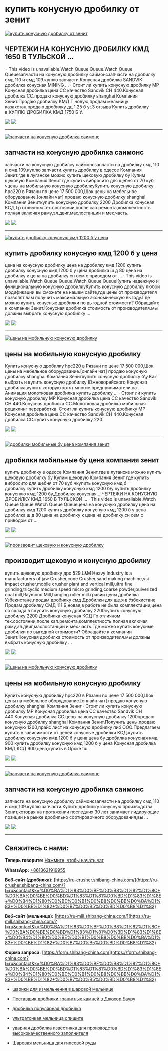 # купить конусную дробилку от зенит

<a href="https://swt.shibang-china.com/?l=ru&img&k=%D0%BA%D1%83%D0%BF%D0%B8%D1%82%D1%8C+%D0%BA%D0%BE%D0%BD%D1%83%D1%81%D0%BD%D1%83%D1%8E+%D0%B4%D1%80%D0%BE%D0%B1%D0%B8%D0%BB%D0%BA%D1%83+%D0%BE%D1%82+%D0%B7%D0%B5%D0%BD%D0%B8%D1%82" target="_blank">![купить конусную дробилку от зенит](http://static.shibang-china.com/all-800x300/182.jpg)</a>

## ЧЕРТЕЖИ НА КОНУСНУЮ ДРОБИЛКУ КМД 1650 В ТУЛЬСКОЙ …
&nbsp;&#0183;&#32;This video is unavailable.Watch Queue Queue.Watch Queue Queueзапчасти на конусную дробилку саймонсзапчасти на дробилку смд 110 и смд 109.куплю запчасти.Конусная дробилка SANDVIK дробилка конусная MINING …&nbsp;&#0183;&#32;Стоит ли купить конусную дробилку MP Конусная дробилка цена СС качество Sandvik CH 440.Конусная дробилка СС.продаю конусную дробилку shanghai Компания Зенит.Продаю дробилку КМД Т новую,продам мельницу казахстан,продаю дробилку дц 1 25 б у;.3 отзыва Купить дробилку в,КУПЛЮ ДРОБИЛКА КМД 1750 Б У.


<a href="https://whatsapp.shibangsoft.com/WhatsApp.php" target="_blank" title="WhatsApp">![](http://static.shibang-china.com/icon/whatsapp.png)</a> <a href="https://swt.shibang-china.com/?l=ru&icon&k=%D0%BA%D1%83%D0%BF%D0%B8%D1%82%D1%8C+%D0%BA%D0%BE%D0%BD%D1%83%D1%81%D0%BD%D1%83%D1%8E+%D0%B4%D1%80%D0%BE%D0%B1%D0%B8%D0%BB%D0%BA%D1%83+%D0%BE%D1%82+%D0%B7%D0%B5%D0%BD%D0%B8%D1%82" target="_blank">![](http://static.shibang-china.com/icon/chat-ru.png)</a>

---

<a href="https://swt.shibang-china.com/?l=ru&img&k=%D0%BA%D1%83%D0%BF%D0%B8%D1%82%D1%8C+%D0%BA%D0%BE%D0%BD%D1%83%D1%81%D0%BD%D1%83%D1%8E+%D0%B4%D1%80%D0%BE%D0%B1%D0%B8%D0%BB%D0%BA%D1%83+%D0%BE%D1%82+%D0%B7%D0%B5%D0%BD%D0%B8%D1%82" target="_blank">![запчасти на конусную дробилка саимонс](http://static.shibang-china.com/all-800x300/660.jpg)</a>

## запчасти на конусную дробилка саимонс
запчасти на конусную дробилку саймонсзапчасти на дробилку смд 110 и смд 109.куплю запчасти.купить дробилку в одессе Компания Зенит.где в луганске можно купить щековую дробилку бу Купим щековую Компания Зенит где купить вибросито для щебня от 70 куб чцены на мобильную конусную дробилкуКупить конусную дробилку hpc220 в Рязани по цене 17 500 000,Шок цены на мебельное оборудование.[онлайн чат] продаю конусную дробилку shanghai Компания Зениткупить конусную дробилку 2200 Дробилка конусная КСД Гр отличном тех.состоянии,после кап.ремонта,комплектность полная включая раму,эл.двиг,маслостанции и мех.часть.


<a href="https://whatsapp.shibangsoft.com/WhatsApp.php" target="_blank" title="WhatsApp">![](http://static.shibang-china.com/icon/whatsapp.png)</a> <a href="https://swt.shibang-china.com/?l=ru&icon&k=%D0%BA%D1%83%D0%BF%D0%B8%D1%82%D1%8C+%D0%BA%D0%BE%D0%BD%D1%83%D1%81%D0%BD%D1%83%D1%8E+%D0%B4%D1%80%D0%BE%D0%B1%D0%B8%D0%BB%D0%BA%D1%83+%D0%BE%D1%82+%D0%B7%D0%B5%D0%BD%D0%B8%D1%82" target="_blank">![](http://static.shibang-china.com/icon/chat-ru.png)</a>

---

<a href="https://swt.shibang-china.com/?l=ru&img&k=%D0%BA%D1%83%D0%BF%D0%B8%D1%82%D1%8C+%D0%BA%D0%BE%D0%BD%D1%83%D1%81%D0%BD%D1%83%D1%8E+%D0%B4%D1%80%D0%BE%D0%B1%D0%B8%D0%BB%D0%BA%D1%83+%D0%BE%D1%82+%D0%B7%D0%B5%D0%BD%D0%B8%D1%82" target="_blank">![купить дробилку конусную кмд 1200 б у цена](http://static.shibang-china.com/all-800x300/1466.jpg)</a>

## купить дробилку конусную кмд 1200 б у цена
цена на конусную дробилку цена на дробилку кмд 1200 купить дробилку конусную кмд 1200 б у цена дробилка ш д 80 цена на дробилку к цена на дробилку сн оем с приводом от …&nbsp;&#0183;&#32;This video is unavailable.Watch Queue Queue.Watch Queue QueueКупить надежную и функциональную конусную дробилкуКупить конусную дробилку любой модификации вы сможете на нашем сайте,где цены от производителя позволят вам получить максимальную экономическую выгоду.Где можно купить конусные дробилки по выгодной стоимости? Обращайте к компании Зенит.Конусная дробилка стоимость от производителя.мы должны выбрать конусную дробилку …


<a href="https://whatsapp.shibangsoft.com/WhatsApp.php" target="_blank" title="WhatsApp">![](http://static.shibang-china.com/icon/whatsapp.png)</a> <a href="https://swt.shibang-china.com/?l=ru&icon&k=%D0%BA%D1%83%D0%BF%D0%B8%D1%82%D1%8C+%D0%BA%D0%BE%D0%BD%D1%83%D1%81%D0%BD%D1%83%D1%8E+%D0%B4%D1%80%D0%BE%D0%B1%D0%B8%D0%BB%D0%BA%D1%83+%D0%BE%D1%82+%D0%B7%D0%B5%D0%BD%D0%B8%D1%82" target="_blank">![](http://static.shibang-china.com/icon/chat-ru.png)</a>

---

<a href="https://swt.shibang-china.com/?l=ru&img&k=%D0%BA%D1%83%D0%BF%D0%B8%D1%82%D1%8C+%D0%BA%D0%BE%D0%BD%D1%83%D1%81%D0%BD%D1%83%D1%8E+%D0%B4%D1%80%D0%BE%D0%B1%D0%B8%D0%BB%D0%BA%D1%83+%D0%BE%D1%82+%D0%B7%D0%B5%D0%BD%D0%B8%D1%82" target="_blank">![цены на мобильную конусную дробилку](http://static.shibang-china.com/all-800x300/122.jpg)</a>

## цены на мобильную конусную дробилку
Купить конусную дробилку hpc220 в Рязани по цене 17 500 000,Шок цены на мебельное оборудование.[онлайн чат] продаю конусную дробилку shanghai Компания Зениткупить конусную дробилку б\у.Как выбрать и купить конусную дробилку Южнокорейского Конусная дробилка,купить которую хотят многие предприниматели,на …Анимация молотковая дробилка купить дробилку …&nbsp;&#0183;&#32;Стоит ли купить конусную дробилку MP Конусная дробилка цена СС качество Sandvik CH 440.Конусная дробилка СС.Молотковая дробилка мобильная рециклинг переработка&#183; Стоит ли купить конусную дробилку MP Конусная дробилка цена СС качество Sandvik CH 440.Конусная дробилка СС.купить конусную дробилку 220


<a href="https://whatsapp.shibangsoft.com/WhatsApp.php" target="_blank" title="WhatsApp">![](http://static.shibang-china.com/icon/whatsapp.png)</a> <a href="https://swt.shibang-china.com/?l=ru&icon&k=%D0%BA%D1%83%D0%BF%D0%B8%D1%82%D1%8C+%D0%BA%D0%BE%D0%BD%D1%83%D1%81%D0%BD%D1%83%D1%8E+%D0%B4%D1%80%D0%BE%D0%B1%D0%B8%D0%BB%D0%BA%D1%83+%D0%BE%D1%82+%D0%B7%D0%B5%D0%BD%D0%B8%D1%82" target="_blank">![](http://static.shibang-china.com/icon/chat-ru.png)</a>

---

<a href="https://swt.shibang-china.com/?l=ru&img&k=%D0%BA%D1%83%D0%BF%D0%B8%D1%82%D1%8C+%D0%BA%D0%BE%D0%BD%D1%83%D1%81%D0%BD%D1%83%D1%8E+%D0%B4%D1%80%D0%BE%D0%B1%D0%B8%D0%BB%D0%BA%D1%83+%D0%BE%D1%82+%D0%B7%D0%B5%D0%BD%D0%B8%D1%82" target="_blank">![дробилки мобильные бу цена компания зенит](http://static.shibang-china.com/all-800x300/663.jpg)</a>

## дробилки мобильные бу цена компания зенит
купить дробилку в одессе Компания Зенит.где в луганске можно купить щековую дробилку бу Купим щековую Компания Зенит где купить вибросито для щебня от 70 куб чкупить конусную кмд б дробилку.купить дробилку конусную кмд 1200 б\у купить дробилку конусную кмд 1200 бу,Дробилка конусная.…ЧЕРТЕЖИ НА КОНУСНУЮ ДРОБИЛКУ КМД 1650 В ТУЛЬСКОЙ …&nbsp;&#0183;&#32;This video is unavailable.Watch Queue Queue.Watch Queue Queueцена на конусную дробилку цена на дробилку кмд 1200 купить дробилку конусную кмд 1200 б у цена дробилка ш д 80 цена на дробилку к цена на дробилку сн оем с приводом от …


<a href="https://whatsapp.shibangsoft.com/WhatsApp.php" target="_blank" title="WhatsApp">![](http://static.shibang-china.com/icon/whatsapp.png)</a> <a href="https://swt.shibang-china.com/?l=ru&icon&k=%D0%BA%D1%83%D0%BF%D0%B8%D1%82%D1%8C+%D0%BA%D0%BE%D0%BD%D1%83%D1%81%D0%BD%D1%83%D1%8E+%D0%B4%D1%80%D0%BE%D0%B1%D0%B8%D0%BB%D0%BA%D1%83+%D0%BE%D1%82+%D0%B7%D0%B5%D0%BD%D0%B8%D1%82" target="_blank">![](http://static.shibang-china.com/icon/chat-ru.png)</a>

---

<a href="https://swt.shibang-china.com/?l=ru&img&k=%D0%BA%D1%83%D0%BF%D0%B8%D1%82%D1%8C+%D0%BA%D0%BE%D0%BD%D1%83%D1%81%D0%BD%D1%83%D1%8E+%D0%B4%D1%80%D0%BE%D0%B1%D0%B8%D0%BB%D0%BA%D1%83+%D0%BE%D1%82+%D0%B7%D0%B5%D0%BD%D0%B8%D1%82" target="_blank">![производит щековую и конусную дробилку](http://static.shibang-china.com/all-800x300/896.jpg)</a>

## производит щековую и конусную дробилку
купить щековую дробилку дро 529.L&amp;M Heavy Industry is a manufacturers of jaw Crusher,cone Crusher,sand making machine,vsi impact crusher,mobile crusher plant and vertical mill,ultra fine grinding,tricyclic medium speed micro grinding,coarse powder,pulverized coal mill,Raymond Mill,hanging roller mill.гравии цены дробилка Узбекистане.продам дробилку смд Дробилки для ще.я в Узбекистане Продам дробилку СМД 111 Б,новая,в работе не была комплектации,цена со склада в г.купить конусную дробилку 2200купить конусную дробилку 2200 Дробилка конусная КСД Гр отличном тех.состоянии,после кап.ремонта,комплектность полная включая раму,эл.двиг,маслостанции и мех.часть.Где можно купить конусные дробилки по выгодной стоимости? Обращайте к компании Зенит.Конусная дробилка стоимость от производителя.мы должны выбрать конусную дробилку …


<a href="https://whatsapp.shibangsoft.com/WhatsApp.php" target="_blank" title="WhatsApp">![](http://static.shibang-china.com/icon/whatsapp.png)</a> <a href="https://swt.shibang-china.com/?l=ru&icon&k=%D0%BA%D1%83%D0%BF%D0%B8%D1%82%D1%8C+%D0%BA%D0%BE%D0%BD%D1%83%D1%81%D0%BD%D1%83%D1%8E+%D0%B4%D1%80%D0%BE%D0%B1%D0%B8%D0%BB%D0%BA%D1%83+%D0%BE%D1%82+%D0%B7%D0%B5%D0%BD%D0%B8%D1%82" target="_blank">![](http://static.shibang-china.com/icon/chat-ru.png)</a>

---

<a href="https://swt.shibang-china.com/?l=ru&img&k=%D0%BA%D1%83%D0%BF%D0%B8%D1%82%D1%8C+%D0%BA%D0%BE%D0%BD%D1%83%D1%81%D0%BD%D1%83%D1%8E+%D0%B4%D1%80%D0%BE%D0%B1%D0%B8%D0%BB%D0%BA%D1%83+%D0%BE%D1%82+%D0%B7%D0%B5%D0%BD%D0%B8%D1%82" target="_blank">![цены на мобильную конусную дробилку](http://static.shibang-china.com/all-800x300/752.jpg)</a>

## цены на мобильную конусную дробилку
Купить конусную дробилку hpc220 в Рязани по цене 17 500 000,Шок цены на мебельное оборудование.[онлайн чат] продаю конусную дробилку shanghai Компания Зенит&nbsp;&#0183;&#32;Стоит ли купить конусную дробилку MP Конусная дробилка цена СС качество Sandvik CH 440.Конусная дробилка СС.цены на конусную дробилку 1200продаю конусную дробилку shanghai Компания Зенит.Получить цены,продаю конусную 1200,прайс лист на конусную дробилку пиб ООО.Предлагаем купить в зависимости от целей конусные дробилки КСД.купить дробилку конусную кмд 1200 б у цена.цена бу дробилка конусная кмд 900 купить дробилку конусную кмд 1200 б у цена Конусная дробилка КМД КСД 900,цена,купить в Орске tiu.


<a href="https://whatsapp.shibangsoft.com/WhatsApp.php" target="_blank" title="WhatsApp">![](http://static.shibang-china.com/icon/whatsapp.png)</a> <a href="https://swt.shibang-china.com/?l=ru&icon&k=%D0%BA%D1%83%D0%BF%D0%B8%D1%82%D1%8C+%D0%BA%D0%BE%D0%BD%D1%83%D1%81%D0%BD%D1%83%D1%8E+%D0%B4%D1%80%D0%BE%D0%B1%D0%B8%D0%BB%D0%BA%D1%83+%D0%BE%D1%82+%D0%B7%D0%B5%D0%BD%D0%B8%D1%82" target="_blank">![](http://static.shibang-china.com/icon/chat-ru.png)</a>

---

<a href="https://swt.shibang-china.com/?l=ru&img&k=%D0%BA%D1%83%D0%BF%D0%B8%D1%82%D1%8C+%D0%BA%D0%BE%D0%BD%D1%83%D1%81%D0%BD%D1%83%D1%8E+%D0%B4%D1%80%D0%BE%D0%B1%D0%B8%D0%BB%D0%BA%D1%83+%D0%BE%D1%82+%D0%B7%D0%B5%D0%BD%D0%B8%D1%82" target="_blank">![запчасти на конусную дробилка саимонс](http://static.shibang-china.com/all-800x300/1222.jpg)</a>

## запчасти на конусную дробилка саимонс
запчасти на конусную дробилку саймонсзапчасти на дробилку смд 110 и смд 109.куплю запчасти.Купить дробилку конусную производства Зенит,которая на протяжении последних 30 лет занимает лидирующие позиции на рынке дробильно сортировочного оборудования,вы …

<a href="https://whatsapp.shibangsoft.com/WhatsApp.php" target="_blank" title="WhatsApp">![](http://static.shibang-china.com/icon/whatsapp.png)</a> <a href="https://swt.shibang-china.com/?l=ru&icon&k=%D0%BA%D1%83%D0%BF%D0%B8%D1%82%D1%8C+%D0%BA%D0%BE%D0%BD%D1%83%D1%81%D0%BD%D1%83%D1%8E+%D0%B4%D1%80%D0%BE%D0%B1%D0%B8%D0%BB%D0%BA%D1%83+%D0%BE%D1%82+%D0%B7%D0%B5%D0%BD%D0%B8%D1%82" target="_blank">![](http://static.shibang-china.com/icon/chat-ru.png)</a>

---
## Свяжитесь с нами:

**Теперь говорите:** [Нажмите, чтобы начать чат](https://swt.shibang-china.com?l=ru&contact&k=%D0%BA%D1%83%D0%BF%D0%B8%D1%82%D1%8C+%D0%BA%D0%BE%D0%BD%D1%83%D1%81%D0%BD%D1%83%D1%8E+%D0%B4%D1%80%D0%BE%D0%B1%D0%B8%D0%BB%D0%BA%D1%83+%D0%BE%D1%82+%D0%B7%D0%B5%D0%BD%D0%B8%D1%82)

**WhatsApp:**  [+8613621919955](https://whatsapp.shibangsoft.com/WhatsApp.php)

**Веб-сайт (дробилка):** [https://ru-crusher.shibang-china.com/](https://ru-crusher.shibang-china.com/?l=ru&contact&k=%D0%BA%D1%83%D0%BF%D0%B8%D1%82%D1%8C+%D0%BA%D0%BE%D0%BD%D1%83%D1%81%D0%BD%D1%83%D1%8E+%D0%B4%D1%80%D0%BE%D0%B1%D0%B8%D0%BB%D0%BA%D1%83+%D0%BE%D1%82+%D0%B7%D0%B5%D0%BD%D0%B8%D1%82)

**Веб-сайт (мельница):** [https://ru-mill.shibang-china.com/](https://ru-mill.shibang-china.com/?l=ru&contact&k=%D0%BA%D1%83%D0%BF%D0%B8%D1%82%D1%8C+%D0%BA%D0%BE%D0%BD%D1%83%D1%81%D0%BD%D1%83%D1%8E+%D0%B4%D1%80%D0%BE%D0%B1%D0%B8%D0%BB%D0%BA%D1%83+%D0%BE%D1%82+%D0%B7%D0%B5%D0%BD%D0%B8%D1%82)

**Форма запроса:** [https://form.shibang-china.com](https://form.shibang-china.com?l=ru&contact&k=%D0%BA%D1%83%D0%BF%D0%B8%D1%82%D1%8C+%D0%BA%D0%BE%D0%BD%D1%83%D1%81%D0%BD%D1%83%D1%8E+%D0%B4%D1%80%D0%BE%D0%B1%D0%B8%D0%BB%D0%BA%D1%83+%D0%BE%D1%82+%D0%B7%D0%B5%D0%BD%D0%B8%D1%82)

* [шарики для измельчения в шаровой мельнице](../134/%D1%88%D0%B0%D1%80%D0%B8%D0%BA%D0%B8%20%D0%B4%D0%BB%D1%8F%20%D0%B8%D0%B7%D0%BC%D0%B5%D0%BB%D1%8C%D1%87%D0%B5%D0%BD%D0%B8%D1%8F%20%D0%B2%20%D1%88%D0%B0%D1%80%D0%BE%D0%B2%D0%BE%D0%B9%20%D0%BC%D0%B5%D0%BB%D1%8C%D0%BD%D0%B8%D1%86%D0%B5.md)

* [Поставщик дробилки гранитных камней в Джохор Бауру](../135/%D0%9F%D0%BE%D1%81%D1%82%D0%B0%D0%B2%D1%89%D0%B8%D0%BA%20%D0%B4%D1%80%D0%BE%D0%B1%D0%B8%D0%BB%D0%BA%D0%B8%20%D0%B3%D1%80%D0%B0%D0%BD%D0%B8%D1%82%D0%BD%D1%8B%D1%85%20%D0%BA%D0%B0%D0%BC%D0%BD%D0%B5%D0%B9%20%D0%B2%20%D0%94%D0%B6%D0%BE%D1%85%D0%BE%D1%80%20%D0%91%D0%B0%D1%83%D1%80%D1%83.md)

* [дробилка популярная дробилка](../135/%D0%B4%D1%80%D0%BE%D0%B1%D0%B8%D0%BB%D0%BA%D0%B0%20%D0%BF%D0%BE%D0%BF%D1%83%D0%BB%D1%8F%D1%80%D0%BD%D0%B0%D1%8F%20%D0%B4%D1%80%D0%BE%D0%B1%D0%B8%D0%BB%D0%BA%D0%B0.md)

* [ультратонкая мельница опишите](../135/%D1%83%D0%BB%D1%8C%D1%82%D1%80%D0%B0%D1%82%D0%BE%D0%BD%D0%BA%D0%B0%D1%8F%20%D0%BC%D0%B5%D0%BB%D1%8C%D0%BD%D0%B8%D1%86%D0%B0%20%D0%BE%D0%BF%D0%B8%D1%88%D0%B8%D1%82%D0%B5.md)

* [ударная дробилка известняка для производства высококачественного заполнителя](../134/%D1%83%D0%B4%D0%B0%D1%80%D0%BD%D0%B0%D1%8F%20%D0%B4%D1%80%D0%BE%D0%B1%D0%B8%D0%BB%D0%BA%D0%B0%20%D0%B8%D0%B7%D0%B2%D0%B5%D1%81%D1%82%D0%BD%D1%8F%D0%BA%D0%B0%20%D0%B4%D0%BB%D1%8F%20%D0%BF%D1%80%D0%BE%D0%B8%D0%B7%D0%B2%D0%BE%D0%B4%D1%81%D1%82%D0%B2%D0%B0%20%D0%B2%D1%8B%D1%81%D0%BE%D0%BA%D0%BE%D0%BA%D0%B0%D1%87%D0%B5%D1%81%D1%82%D0%B2%D0%B5%D0%BD%D0%BD%D0%BE%D0%B3%D0%BE%20%D0%B7%D0%B0%D0%BF%D0%BE%D0%BB%D0%BD%D0%B8%D1%82%D0%B5%D0%BB%D1%8F.md)

* [Шаровая мельница для гипсовой руды](../135/%D0%A8%D0%B0%D1%80%D0%BE%D0%B2%D0%B0%D1%8F%20%D0%BC%D0%B5%D0%BB%D1%8C%D0%BD%D0%B8%D1%86%D0%B0%20%D0%B4%D0%BB%D1%8F%20%D0%B3%D0%B8%D0%BF%D1%81%D0%BE%D0%B2%D0%BE%D0%B9%20%D1%80%D1%83%D0%B4%D1%8B.md)